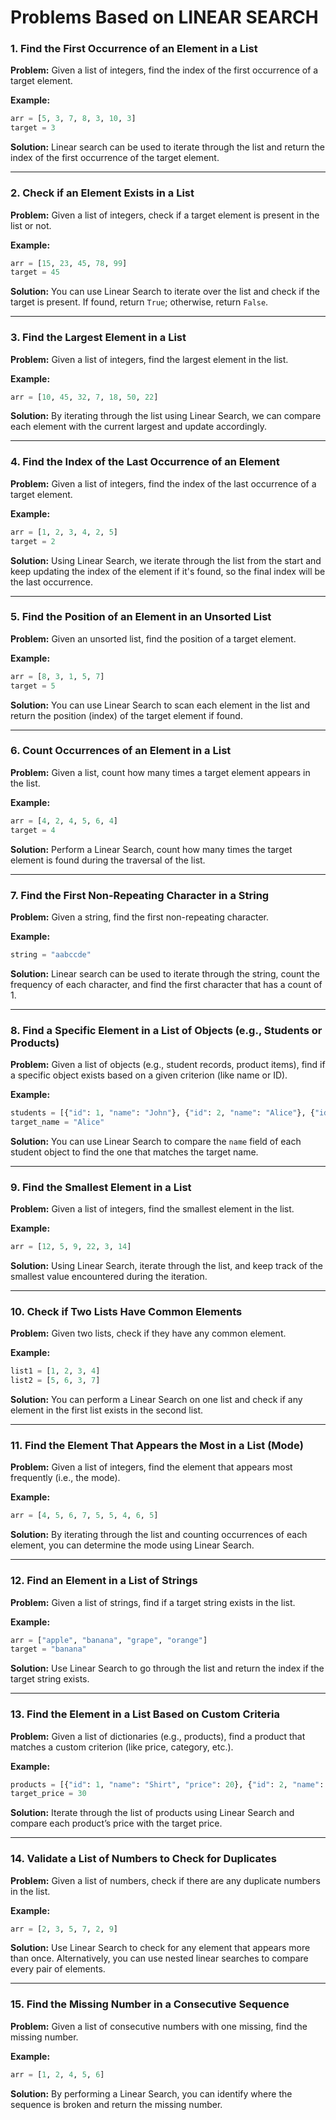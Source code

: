 # Problems Based on LINEAR SEARCH
### 1. **Find the First Occurrence of an Element in a List**

**Problem:**
Given a list of integers, find the index of the first occurrence of a target element.

**Example:**
```python
arr = [5, 3, 7, 8, 3, 10, 3]
target = 3
```
**Solution:**
Linear search can be used to iterate through the list and return the index of the first occurrence of the target element.

---

### 2. **Check if an Element Exists in a List**

**Problem:**
Given a list of integers, check if a target element is present in the list or not.

**Example:**
```python
arr = [15, 23, 45, 78, 99]
target = 45
```
**Solution:**
You can use Linear Search to iterate over the list and check if the target is present. If found, return `True`; otherwise, return `False`.

---

### 3. **Find the Largest Element in a List**

**Problem:**
Given a list of integers, find the largest element in the list.

**Example:**
```python
arr = [10, 45, 32, 7, 18, 50, 22]
```
**Solution:**
By iterating through the list using Linear Search, we can compare each element with the current largest and update accordingly.

---

### 4. **Find the Index of the Last Occurrence of an Element**

**Problem:**
Given a list of integers, find the index of the last occurrence of a target element.

**Example:**
```python
arr = [1, 2, 3, 4, 2, 5]
target = 2
```
**Solution:**
Using Linear Search, we iterate through the list from the start and keep updating the index of the element if it's found, so the final index will be the last occurrence.

---

### 5. **Find the Position of an Element in an Unsorted List**

**Problem:**
Given an unsorted list, find the position of a target element.

**Example:**
```python
arr = [8, 3, 1, 5, 7]
target = 5
```
**Solution:**
You can use Linear Search to scan each element in the list and return the position (index) of the target element if found.

---

### 6. **Count Occurrences of an Element in a List**

**Problem:**
Given a list, count how many times a target element appears in the list.

**Example:**
```python
arr = [4, 2, 4, 5, 6, 4]
target = 4
```
**Solution:**
Perform a Linear Search, count how many times the target element is found during the traversal of the list.

---

### 7. **Find the First Non-Repeating Character in a String**

**Problem:**
Given a string, find the first non-repeating character.

**Example:**
```python
string = "aabccde"
```
**Solution:**
Linear search can be used to iterate through the string, count the frequency of each character, and find the first character that has a count of 1.

---

### 8. **Find a Specific Element in a List of Objects (e.g., Students or Products)**

**Problem:**
Given a list of objects (e.g., student records, product items), find if a specific object exists based on a given criterion (like name or ID).

**Example:**
```python
students = [{"id": 1, "name": "John"}, {"id": 2, "name": "Alice"}, {"id": 3, "name": "Bob"}]
target_name = "Alice"
```
**Solution:**
You can use Linear Search to compare the `name` field of each student object to find the one that matches the target name.

---

### 9. **Find the Smallest Element in a List**

**Problem:**
Given a list of integers, find the smallest element in the list.

**Example:**
```python
arr = [12, 5, 9, 22, 3, 14]
```
**Solution:**
Using Linear Search, iterate through the list, and keep track of the smallest value encountered during the iteration.

---

### 10. **Check if Two Lists Have Common Elements**

**Problem:**
Given two lists, check if they have any common element.

**Example:**
```python
list1 = [1, 2, 3, 4]
list2 = [5, 6, 3, 7]
```
**Solution:**
You can perform a Linear Search on one list and check if any element in the first list exists in the second list.

---

### 11. **Find the Element That Appears the Most in a List (Mode)**

**Problem:**
Given a list of integers, find the element that appears most frequently (i.e., the mode).

**Example:**
```python
arr = [4, 5, 6, 7, 5, 5, 4, 6, 5]
```
**Solution:**
By iterating through the list and counting occurrences of each element, you can determine the mode using Linear Search.

---

### 12. **Find an Element in a List of Strings**

**Problem:**
Given a list of strings, find if a target string exists in the list.

**Example:**
```python
arr = ["apple", "banana", "grape", "orange"]
target = "banana"
```
**Solution:**
Use Linear Search to go through the list and return the index if the target string exists.

---

### 13. **Find the Element in a List Based on Custom Criteria**

**Problem:**
Given a list of dictionaries (e.g., products), find a product that matches a custom criterion (like price, category, etc.).

**Example:**
```python
products = [{"id": 1, "name": "Shirt", "price": 20}, {"id": 2, "name": "Pants", "price": 30}]
target_price = 30
```
**Solution:**
Iterate through the list of products using Linear Search and compare each product’s price with the target price.

---

### 14. **Validate a List of Numbers to Check for Duplicates**

**Problem:**
Given a list of numbers, check if there are any duplicate numbers in the list.

**Example:**
```python
arr = [2, 3, 5, 7, 2, 9]
```
**Solution:**
Use Linear Search to check for any element that appears more than once. Alternatively, you can use nested linear searches to compare every pair of elements.

---

### 15. **Find the Missing Number in a Consecutive Sequence**

**Problem:**
Given a list of consecutive numbers with one missing, find the missing number.

**Example:**
```python
arr = [1, 2, 4, 5, 6]
```
**Solution:**
By performing a Linear Search, you can identify where the sequence is broken and return the missing number.
